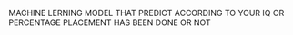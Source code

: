 MACHINE LERNING MODEL THAT PREDICT ACCORDING TO YOUR IQ OR PERCENTAGE PLACEMENT HAS BEEN DONE OR NOT
